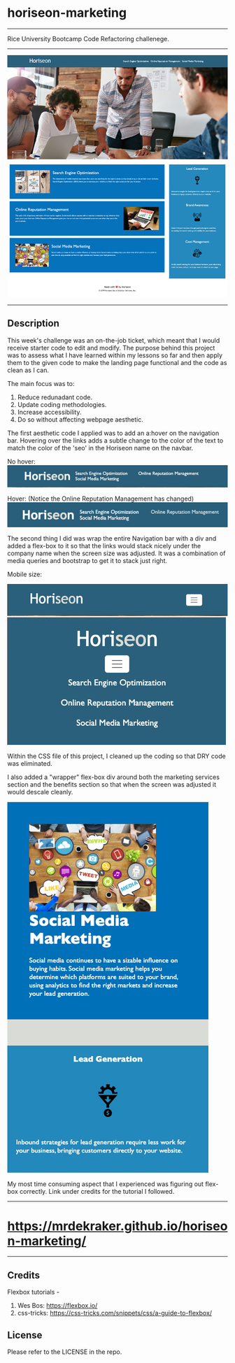 # horiseon-marketing

---

Rice University Bootcamp Code Refactoring challenege.

---

![Screnshot](./assets/images/full-page-screenshot.png)

---

## Description

This week's challenge was an on-the-job ticket, which meant that I would receive starter code to edit and modify. The purpose behind this project was to assess what I have learned within my lessons so far and then apply them to the given code to make the landing page functional and the code as clean as I can.

The main focus was to:

1. Reduce redunadant code.
2. Update coding methodologies.
3. Increase accessibility.
4. Do so without affecting webpage aesthetic.

The first aesthetic code I applied was to add an a:hover on the navigation bar. Hovering over the links adds a subtle change to the color of the text to match the color of the 'seo' in the Horiseon name on the navbar.

No hover:
![Nav Bar - no hover](./assets/images/nav-normal.png)

Hover: (Notice the Online Reputation Management has changed)
![Nav Bar - Hover](./assets/images/nav-hover.png)

The second thing I did was wrap the entire Navigation bar with a div and added a flex-box to it so that the links would stack nicely under the company name when the screen size was adjusted. It was a combination of media queries and bootstrap to get it to stack just right.

Mobile size:

![Nav Bar - Mobile Size](./assets/images/nav-mobile.png)
![Nav Bar - Mobile Size List](./assets/images/nav-mobile-list.png)

Within the CSS file of this project, I cleaned up the coding so that DRY code was eliminated.

I also added a "wrapper" flex-box div around both the marketing services section and the benefits section so that when the screen was adjusted it would descale cleanly.

![Flex-box div](./assets/images/flexbox-div.png)

My most time consuming aspect that I experienced was figuring out flex-box correctly. Link under credits for the tutorial I followed.

---

# https://mrdekraker.github.io/horiseon-marketing/

---

## Credits

Flexbox tutorials -

1. Wes Bos: https://flexbox.io/
2. css-tricks: https://css-tricks.com/snippets/css/a-guide-to-flexbox/

## License

Please refer to the LICENSE in the repo.
